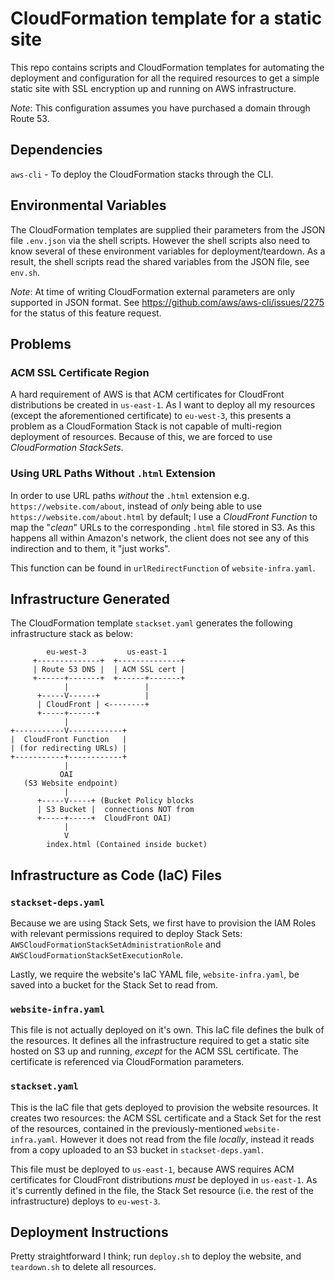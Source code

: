 # CloudFormation template for a static site

This repo contains scripts and CloudFormation templates for automating the deployment and configuration for all the required resources to get a simple static site with SSL encryption up and running on AWS infrastructure.

*Note*: This configuration assumes you have purchased a domain through Route 53.

## Dependencies
`aws-cli` - To deploy the CloudFormation stacks through the CLI.

## Environmental Variables
The CloudFormation templates are supplied their parameters from the JSON file `.env.json` via the shell scripts. However the shell scripts also need to know several of these environment variables for deployment/teardown. As a result, the shell scripts read the shared variables from the JSON file, see `env.sh`.

*Note*: At time of writing CloudFormation external parameters are only supported in JSON format. See https://github.com/aws/aws-cli/issues/2275 for the status of this feature request.

## Problems
### ACM SSL Certificate Region
A hard requirement of AWS is that ACM certificates for CloudFront distributions be created in `us-east-1`. As I want to deploy all my resources (except the aforementioned certificate) to `eu-west-3`, this presents a problem as a CloudFormation Stack is not capable of multi-region deployment of resources. Because of this, we are forced to use *CloudFormation StackSets*.

### Using URL Paths Without `.html` Extension
In order to use URL paths *without* the `.html` extension e.g. `https://website.com/about`, instead of *only* being able to use `https://website.com/about.html` by default; I use a *CloudFront Function* to map the "*clean*" URLs to the corresponding `.html` file stored in S3. As this happens all within Amazon's network, the client does not see any of this indirection and to them, it "just works".

This function can be found in `urlRedirectFunction` of `website-infra.yaml`.

## Infrastructure Generated
The CloudFormation template `stackset.yaml` generates the following infrastructure stack as below:
```text
        eu-west-3         us-east-1
     +--------------+  +--------------+
     | Route 53 DNS |  | ACM SSL cert |
     +------+-------+  +------+-------+
            |                 |
      +-----V------+          |
      | CloudFront | <--------+
      +-----+------+
            |
+-----------V------------+
|  CloudFront Function   |
| (for redirecting URLs) |
+-----------+------------+
            |
           OAI
   (S3 Website endpoint)
            |
      +-----V-----+ (Bucket Policy blocks
      | S3 Bucket |  connections NOT from
      +-----+-----+  CloudFront OAI)
            |
            V
        index.html (Contained inside bucket)
```

## Infrastructure as Code (IaC) Files
### `stackset-deps.yaml`
Because we are using Stack Sets, we first have to provision the IAM Roles with relevant permissions required to deploy Stack Sets: `AWSCloudFormationStackSetAdministrationRole` and `AWSCloudFormationStackSetExecutionRole`.

Lastly, we require the website's IaC YAML file, `website-infra.yaml`, be saved into a bucket for the Stack Set to read from.

### `website-infra.yaml`
This file is not actually deployed on it's own. This IaC file defines the bulk of the resources. It defines all the infrastructure required to get a static site hosted on S3 up and running, *except* for the ACM SSL certificate. The certificate is referenced via CloudFormation parameters.

### `stackset.yaml`
This is the IaC file that gets deployed to provision the website resources. It creates two resources: the ACM SSL certificate and a Stack Set for the rest of the resources, contained in the previously-mentioned `website-infra.yaml`. However it does not read from the file *locally*, instead it reads from a copy uploaded to an S3 bucket in `stackset-deps.yaml`.

This file must be deployed to `us-east-1`, because AWS requires ACM certificates for CloudFront distributions *must* be deployed in `us-east-1`. As it's currently defined in the file, the Stack Set resource (i.e. the rest of the infrastructure) deploys to `eu-west-3`.

## Deployment Instructions
Pretty straightforward I think; run `deploy.sh` to deploy the website, and `teardown.sh` to delete all resources.
